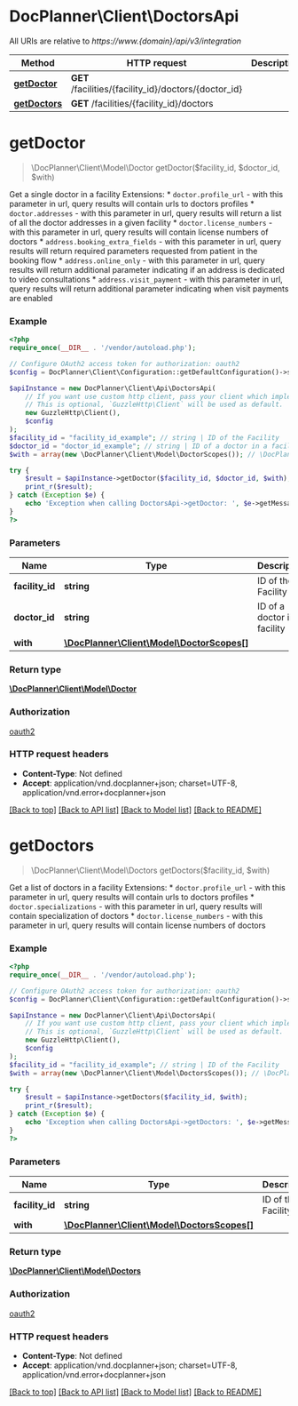 # DocPlanner\Client\DoctorsApi

All URIs are relative to *https://www.{domain}/api/v3/integration*

Method | HTTP request | Description
------------- | ------------- | -------------
[**getDoctor**](DoctorsApi.md#getdoctor) | **GET** /facilities/{facility_id}/doctors/{doctor_id} | 
[**getDoctors**](DoctorsApi.md#getdoctors) | **GET** /facilities/{facility_id}/doctors | 

# **getDoctor**
> \DocPlanner\Client\Model\Doctor getDoctor($facility_id, $doctor_id, $with)



Get a single doctor in a facility  Extensions: * `doctor.profile_url` - with this parameter in url, query results will contain urls to doctors profiles * `doctor.addresses` - with this parameter in url, query results will return a list of all the doctor addresses in a given facility * `doctor.license_numbers` - with this parameter in url, query results will contain license numbers of doctors * `address.booking_extra_fields` - with this parameter in url, query results will return required parameters requested from patient in the booking flow * `address.online_only` - with this parameter in url, query results will return additional parameter indicating if an address is dedicated to video consultations * `address.visit_payment` - with this parameter in url, query results will return additional parameter indicating when visit payments are enabled

### Example
```php
<?php
require_once(__DIR__ . '/vendor/autoload.php');

// Configure OAuth2 access token for authorization: oauth2
$config = DocPlanner\Client\Configuration::getDefaultConfiguration()->setAccessToken('YOUR_ACCESS_TOKEN');

$apiInstance = new DocPlanner\Client\Api\DoctorsApi(
    // If you want use custom http client, pass your client which implements `GuzzleHttp\ClientInterface`.
    // This is optional, `GuzzleHttp\Client` will be used as default.
    new GuzzleHttp\Client(),
    $config
);
$facility_id = "facility_id_example"; // string | ID of the Facility
$doctor_id = "doctor_id_example"; // string | ID of a doctor in a facility
$with = array(new \DocPlanner\Client\Model\DoctorScopes()); // \DocPlanner\Client\Model\DoctorScopes[] | 

try {
    $result = $apiInstance->getDoctor($facility_id, $doctor_id, $with);
    print_r($result);
} catch (Exception $e) {
    echo 'Exception when calling DoctorsApi->getDoctor: ', $e->getMessage(), PHP_EOL;
}
?>
```

### Parameters

Name | Type | Description  | Notes
------------- | ------------- | ------------- | -------------
 **facility_id** | **string**| ID of the Facility |
 **doctor_id** | **string**| ID of a doctor in a facility |
 **with** | [**\DocPlanner\Client\Model\DoctorScopes[]**](../Model/\DocPlanner\Client\Model\DoctorScopes.md)|  | [optional]

### Return type

[**\DocPlanner\Client\Model\Doctor**](../Model/Doctor.md)

### Authorization

[oauth2](../../README.md#oauth2)

### HTTP request headers

 - **Content-Type**: Not defined
 - **Accept**: application/vnd.docplanner+json; charset=UTF-8, application/vnd.error+docplanner+json

[[Back to top]](#) [[Back to API list]](../../README.md#documentation-for-api-endpoints) [[Back to Model list]](../../README.md#documentation-for-models) [[Back to README]](../../README.md)

# **getDoctors**
> \DocPlanner\Client\Model\Doctors getDoctors($facility_id, $with)



Get a list of doctors in a facility  Extensions: * `doctor.profile_url` - with this parameter in url, query results will contain urls to doctors profiles * `doctor.specializations` - with this parameter in url, query results will contain specialization of doctors * `doctor.license_numbers` - with this parameter in url, query results will contain license numbers of doctors

### Example
```php
<?php
require_once(__DIR__ . '/vendor/autoload.php');

// Configure OAuth2 access token for authorization: oauth2
$config = DocPlanner\Client\Configuration::getDefaultConfiguration()->setAccessToken('YOUR_ACCESS_TOKEN');

$apiInstance = new DocPlanner\Client\Api\DoctorsApi(
    // If you want use custom http client, pass your client which implements `GuzzleHttp\ClientInterface`.
    // This is optional, `GuzzleHttp\Client` will be used as default.
    new GuzzleHttp\Client(),
    $config
);
$facility_id = "facility_id_example"; // string | ID of the Facility
$with = array(new \DocPlanner\Client\Model\DoctorsScopes()); // \DocPlanner\Client\Model\DoctorsScopes[] | 

try {
    $result = $apiInstance->getDoctors($facility_id, $with);
    print_r($result);
} catch (Exception $e) {
    echo 'Exception when calling DoctorsApi->getDoctors: ', $e->getMessage(), PHP_EOL;
}
?>
```

### Parameters

Name | Type | Description  | Notes
------------- | ------------- | ------------- | -------------
 **facility_id** | **string**| ID of the Facility |
 **with** | [**\DocPlanner\Client\Model\DoctorsScopes[]**](../Model/\DocPlanner\Client\Model\DoctorsScopes.md)|  | [optional]

### Return type

[**\DocPlanner\Client\Model\Doctors**](../Model/Doctors.md)

### Authorization

[oauth2](../../README.md#oauth2)

### HTTP request headers

 - **Content-Type**: Not defined
 - **Accept**: application/vnd.docplanner+json; charset=UTF-8, application/vnd.error+docplanner+json

[[Back to top]](#) [[Back to API list]](../../README.md#documentation-for-api-endpoints) [[Back to Model list]](../../README.md#documentation-for-models) [[Back to README]](../../README.md)

